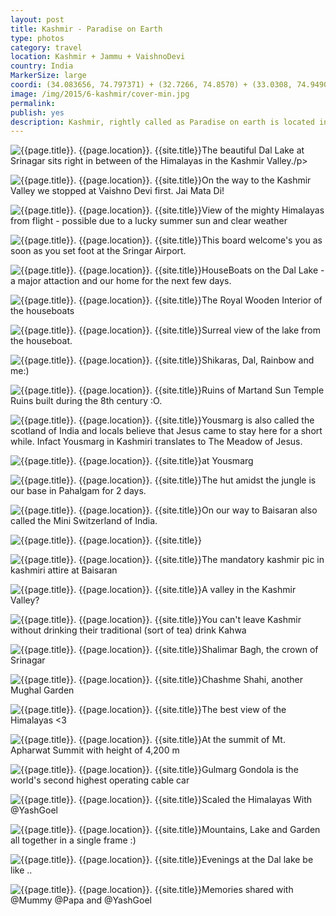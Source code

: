 ```yaml
---
layout: post
title: Kashmir - Paradise on Earth
type: photos
category: travel
location: Kashmir + Jammu + VaishnoDevi
country: India
MarkerSize: large
coordi: (34.083656, 74.797371) + (32.7266, 74.8570) + (33.0308, 74.9490)
image: /img/2015/6-kashmir/cover-min.jpg
permalink:
publish: yes
description: Kashmir, rightly called as Paradise on earth is located in the northernmost state of India admist the mighty Himalayas. We decided to visit the heaven in summer's because it' intolerably cold otherwise and covered with snow.
---
```

<!-- http://compressjpeg.com -->
<!-- http://compressimage.toolur.com/ 1024, 400-->
<p class="center"><img src="{{site.baseurl}}/img/2015/6-kashmir/cover.jpg" alt="{{page.title}}. {{page.location}}. {{site.title}}" title="{{page.title}}">The beautiful Dal Lake at Srinagar sits right in between of the Himalayas in the Kashmir Valley./p>

<p class="center"><img src="{{site.baseurl}}/img/2015/6-kashmir/1.jpg" alt="{{page.title}}. {{page.location}}. {{site.title}}" title="{{page.title}}">On the way to the Kashmir Valley we stopped at Vaishno Devi first. Jai Mata Di!</p>

<p class="center"><img src="{{site.baseurl}}/img/2015/6-kashmir/2.jpg" alt="{{page.title}}. {{page.location}}. {{site.title}}" title="{{page.title}}">View of the mighty Himalayas from flight - possible due to a lucky summer sun and clear weather</p>

<p class="center"><img src="{{site.baseurl}}/img/2015/6-kashmir/3.jpg" alt="{{page.title}}. {{page.location}}. {{site.title}}" title="{{page.title}}">This board welcome's you as soon as you set foot at the Sringar Airport.</p>

<p class="center"><img src="{{site.baseurl}}/img/2015/6-kashmir/4.jpg" alt="{{page.title}}. {{page.location}}. {{site.title}}" title="{{page.title}}">HouseBoats on the Dal Lake - a major attaction and our home for the next few days.</p>

<p class="center"><img src="{{site.baseurl}}/img/2015/6-kashmir/5.jpg" alt="{{page.title}}. {{page.location}}. {{site.title}}" title="{{page.title}}">The Royal Wooden Interior of the houseboats</p>

<p class="center"><img src="{{site.baseurl}}/img/2015/6-kashmir/6.jpg" alt="{{page.title}}. {{page.location}}. {{site.title}}" title="{{page.title}}">Surreal view of the lake from the houseboat.</p>

<p class="center"><img src="{{site.baseurl}}/img/2015/6-kashmir/7.jpg" alt="{{page.title}}. {{page.location}}. {{site.title}}" title="{{page.title}}">Shikaras, Dal, Rainbow and me:)</p>

<p class="center"><img src="{{site.baseurl}}/img/2015/6-kashmir/8.jpg" alt="{{page.title}}. {{page.location}}. {{site.title}}" title="{{page.title}}">Ruins of Martand Sun Temple Ruins built during the 8th century :O.</p>

<p class="center"><img src="{{site.baseurl}}/img/2015/6-kashmir/9.jpg" alt="{{page.title}}. {{page.location}}. {{site.title}}" title="{{page.title}}">Yousmarg is also called the scotland of India and locals believe that Jesus came to stay here for a short while. Infact Yousmarg in Kashmiri translates to The Meadow of Jesus.</p>

<p class="center"><img src="{{site.baseurl}}/img/2015/6-kashmir/11.jpg" alt="{{page.title}}. {{page.location}}. {{site.title}}" title="{{page.title}}">at Yousmarg</p>

<p class="center"><img src="{{site.baseurl}}/img/2015/6-kashmir/12.jpg" alt="{{page.title}}. {{page.location}}. {{site.title}}" title="{{page.title}}">The hut amidst the jungle is our base in Pahalgam for 2 days. </p>

<p class="center"><img src="{{site.baseurl}}/img/2015/6-kashmir/13.jpg" alt="{{page.title}}. {{page.location}}. {{site.title}}" title="{{page.title}}">On our way to Baisaran also called the Mini Switzerland of India.</p>

<!-- <p class="center"><img src="{{site.baseurl}}/img/2015/6-kashmir/13.jpg" alt="{{page.title}}. {{page.location}}. {{site.title}}" title="{{page.title}}"></p> -->

<p class="center"><img src="{{site.baseurl}}/img/2015/6-kashmir/14.jpg" alt="{{page.title}}. {{page.location}}. {{site.title}}" title="{{page.title}}"></p>

<p class="center"><img src="{{site.baseurl}}/img/2015/6-kashmir/15.jpg" alt="{{page.title}}. {{page.location}}. {{site.title}}" title="{{page.title}}">The mandatory kashmir pic in kashmiri attire at Baisaran</p>

<p class="center"><img src="{{site.baseurl}}/img/2015/6-kashmir/17.jpg" alt="{{page.title}}. {{page.location}}. {{site.title}}" title="{{page.title}}">A valley in the Kashmir Valley?</p>

<p class="center"><img src="{{site.baseurl}}/img/2015/6-kashmir/18.jpg" alt="{{page.title}}. {{page.location}}. {{site.title}}" title="{{page.title}}">You can't leave Kashmir without drinking their traditional (sort of tea) drink Kahwa </p>

<p class="center"><img src="{{site.baseurl}}/img/2015/6-kashmir/19.jpg" alt="{{page.title}}. {{page.location}}. {{site.title}}" title="{{page.title}}">Shalimar Bagh, the crown of Srinagar</p>

<p class="center"><img src="{{site.baseurl}}/img/2015/6-kashmir/20.jpg" alt="{{page.title}}. {{page.location}}. {{site.title}}" title="{{page.title}}">Chashme Shahi, another Mughal Garden</p>

<p class="center"><img src="{{site.baseurl}}/img/2015/6-kashmir/21.jpg" alt="{{page.title}}. {{page.location}}. {{site.title}}" title="{{page.title}}">The best view of the Himalayas <3</p>

<p class="center"><img src="{{site.baseurl}}/img/2015/6-kashmir/22.jpg" alt="{{page.title}}. {{page.location}}. {{site.title}}" title="{{page.title}}">At the summit of Mt. Apharwat Summit with height of 4,200 m </p>

<p class="center"><img src="{{site.baseurl}}/img/2015/6-kashmir/23.jpg" alt="{{page.title}}. {{page.location}}. {{site.title}}" title="{{page.title}}">Gulmarg Gondola is the world's second highest operating cable car</p>

<p class="center"><img src="{{site.baseurl}}/img/2015/6-kashmir/24.jpg" alt="{{page.title}}. {{page.location}}. {{site.title}}" title="{{page.title}}">Scaled the Himalayas With @YashGoel</p>

<p class="center"><img src="{{site.baseurl}}/img/2015/6-kashmir/25.jpg" alt="{{page.title}}. {{page.location}}. {{site.title}}" title="{{page.title}}">Mountains, Lake and Garden all together in a single frame :)</p>

<p class="center"><img src="{{site.baseurl}}/img/2015/6-kashmir/26.jpg" alt="{{page.title}}. {{page.location}}. {{site.title}}" title="{{page.title}}">Evenings at the Dal lake be like ..</p>

<p class="center"><img src="{{site.baseurl}}/img/2015/6-kashmir/27.jpg" alt="{{page.title}}. {{page.location}}. {{site.title}}" title="{{page.title}}">Memories shared with @Mummy @Papa and @YashGoel</p>



